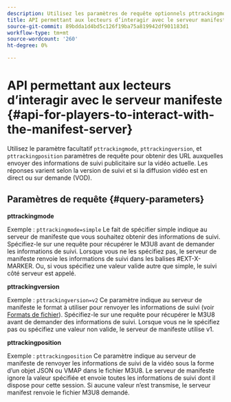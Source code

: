 ```yaml
---
description: Utilisez les paramètres de requête optionnels pttrackingmode, pttrackingversion et pttrackingposition pour obtenir des URL vers lesquelles envoyer des informations de suivi des publicités sur la vidéo en cours. Les réponses varient selon la version de suivi et si la diffusion vidéo est en direct ou sur demande (VOD).
title: API permettant aux lecteurs d’interagir avec le serveur manifeste
source-git-commit: 89bdda1d4bd5c126f19ba75a819942df901183d1
workflow-type: tm+mt
source-wordcount: '260'
ht-degree: 0%

---
```



# API permettant aux lecteurs d’interagir avec le serveur manifeste {#api-for-players-to-interact-with-the-manifest-server}

Utilisez le paramètre facultatif `pttrackingmode`, `pttrackingversion`, et `pttrackingposition` paramètres de requête pour obtenir des URL auxquelles envoyer des informations de suivi publicitaire sur la vidéo actuelle. Les réponses varient selon la version de suivi et si la diffusion vidéo est en direct ou sur demande (VOD).

## Paramètres de requête {#query-parameters}

**pttrackingmode**

Exemple : `pttrackingmode=simple`
Le fait de spécifier simple indique au serveur de manifeste que vous souhaitez obtenir des informations de suivi.
Spécifiez-le sur une requête pour récupérer le M3U8 avant de demander les informations de suivi. Lorsque vous ne les spécifiez pas, le serveur de manifeste renvoie les informations de suivi dans les balises #EXT-X-MARKER.
Ou, si vous spécifiez une valeur valide autre que simple, le suivi côté serveur est appelé.

**pttrackingversion**

Exemple : `pttrackingversion=v2`
Ce paramètre indique au serveur de manifeste le format à utiliser pour renvoyer les informations de suivi (voir [Formats de fichier](/help/primetime-ad-insertion/~old-msapi-topics/ms-list-file-formats/ms-api-file-formats.md)).
Spécifiez-le sur une requête pour récupérer le M3U8 avant de demander des informations de suivi. Lorsque vous ne le spécifiez pas ou spécifiez une valeur non valide, le serveur de manifeste utilise v1.

**pttrackingposition**

Exemple : `pttrackingposition`
Ce paramètre indique au serveur de manifeste de renvoyer les informations de suivi de la vidéo sous la forme d’un objet JSON ou VMAP dans le fichier M3U8. Le serveur de manifeste ignore la valeur spécifiée et envoie toutes les informations de suivi dont il dispose pour cette session. Si aucune valeur n’est transmise, le serveur manifest renvoie le fichier M3U8 demandé.
